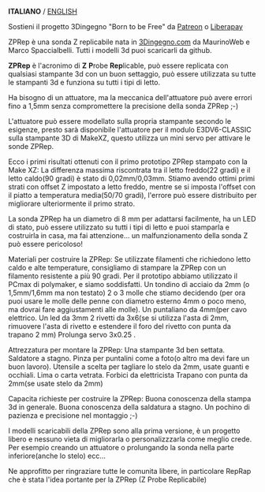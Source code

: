 **ITALIANO** / [ENGLISH](README.md)

Sostieni il progetto 3Dingegno "Born to be Free" da [Patreon](https://www.patreon.com/3Dingegno) o [Liberapay](https://it.liberapay.com/3Dingegno/)

ZPRep è una sonda Z replicabile nata in [3Dingegno.com](http://3dingegno.com/blog/) da MaurinoWeb e Marco Spaccialbelli. Tutti i modelli 3d puoi scaricarli da github.

**ZPRep** è l'acronimo di **Z** **P**robe **Rep**licable, può essere replicata con qualsiasi stampante 3d con un buon settaggio, può essere utilizzata su tutte le stampanti 3d e funziona su tutti i tipi di letto.

Ha bisogno di un attuatore, ma la meccanica dell'attuatore può avere errori fino a 1,5mm senza compromettere la precisione della sonda ZPRep ;-)

L'attuatore può essere modellato sulla propria stampante secondo le esigenze, presto sarà disponibile l'attuatore per il modulo E3DV6-CLASSIC sulla stampante 3D di MakeXZ, questo utilizza un mini servo per attivare le sonde ZPRep.

Ecco i primi risultati ottenuti con il primo prototipo ZPRep stampato con la Make XZ:
La differenza massima riscontrata tra il letto freddo(22 gradi) e il letto caldo(90 gradi) è stato di 0,02mm/0,03mm. Stiamo avendo ottimi primi strati con offset Z impostato a letto freddo, mentre se si imposta l'offset con il piatto a temperatura media(50/70 gradi), l'errore può essere distribuito per migliorare ulteriormente il primo strato.

La sonda ZPRep ha un diametro di 8 mm per adattarsi facilmente, ha un LED di stato, può essere utilizzato su tutti i tipi di letto e puoi stamparla e costruirla in casa, ma fai attenzione... un malfunzionamento della sonda Z può essere pericoloso!

Materiali per costruire la ZPRep:
Se utilizzate filamenti che richiedono letto caldo e alte temperature, consigliamo di stampare la ZPRep con un filamento resistente a più 90 gradi. Per il prototipo abbiamo utilizzato il PCmax di polymaker, e siamo soddisfatti.
Un tondino di acciaio da 2mm (o 1,5mm/1,6mm ma non testato)
2 o 3 molle che stiamo decidendo (per ora puoi usare le molle delle penne con diametro esterno 4mm o poco meno, ma dovrai fare aggiustamenti alle molle).
Un puntaliano da 4mm(per cavo elettrico.
Un led da 3mm
2 rivetti da 3x6(se si utilizza l'asta di 2mm, rimuovere l'asta di rivetto e estendere il foro del rivetto con punta da trapano 2 mm) Prolunga servo 3x0.25 .

Attrezzatura per montare la ZPRep:
Una stampante 3d ben settata.
Saldatore a stagno.
Pinza per puntalini come a foto(o altro ma devi fare un buon lavoro).
Utensile a scelta per tagliare lo stelo da 2mm, usate guanti e occhiali.
Lima o carta vetrata.
Forbici da elettricista
Trapano con punta da 2mm(se usate stelo da 2mm)

Capacita richieste per costruire la ZPRep:
Buona conoscenza della stampa 3d in generale.
Buona conoscenza della saldatura a stagno.
Un pochino di pazienza e precisione nel montaggio ;-)

I modelli scaricabili della ZPRep sono alla prima versione, è un progetto libero e nessuno vieta di migliorarla o personalizzzarla come meglio crede. Per esempio creando un attuatore o prolungando la sonda nella parte inferiore(anche lo stelo) ecc...

Ne approfitto per ringraziare tutte le comunita libere, in particolare RepRap che è stata l'idea portante per la ZPRep (Z Probe Replicabile)
